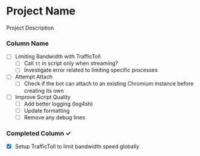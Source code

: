# Project Name
Project Description

### Column Name
- [ ] Limiting Bandwidth with TrafficToll
  - [ ] Call `tt` in script only when streaming?
  - [ ] Investigate error related to limiting specific processes
- [ ] Attempt Attach
  - [ ] Check if the bot can attach to an existing Chromium instance before creating its own
- [ ] Improve Script Quality
  - [ ] Add better logging (log4sh)
  - [ ] Update formatting
  - [ ] Remove any debug lines

### Completed Column ✓
- [X] Setup TrafficToll to limit bandwidth speed globally
